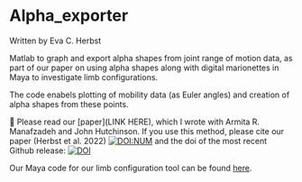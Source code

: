 # Alpha_exporter

Written by Eva C. Herbst

Matlab to graph and export alpha shapes from joint range of motion data, as part of our paper on using alpha shapes along with digital marionettes in Maya to investigate limb configurations.

The code enabels plotting of mobility data (as Euler angles) and creation of alpha shapes from these points. 

:pencil:  Please read our [paper](LINK HERE), which I wrote with Armita R. Manafzadeh and John Hutchinson. If you use this method, please cite our paper (Herbst et al. 2022) [![DOI:NUM](http://img.shields.io/badge/DOI-NUM-GREEN.svg)](LINK) and the doi of the most recent Github release:
[![DOI](https://zenodo.org/badge/NUM.svg)](https://zenodo.org/badge/latestdoi/NUM)

Our Maya code for our limb configuration tool can be found [here](https://bitbucket.org/xromm/xromm_other_mel_scripts/src/main). 
